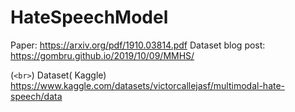 # HateSpeechModel

Paper: https://arxiv.org/pdf/1910.03814.pdf
Dataset blog post: 
https://gombru.github.io/2019/10/09/MMHS/

(`<br>`)
Dataset( Kaggle) https://www.kaggle.com/datasets/victorcallejasf/multimodal-hate-speech/data
